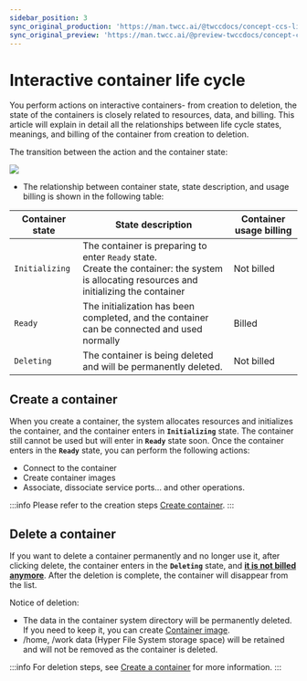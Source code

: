 ```yaml
---
sidebar_position: 3
sync_original_production: 'https://man.twcc.ai/@twccdocs/concept-ccs-lifecycle-en'
sync_original_preview: 'https://man.twcc.ai/@preview-twccdocs/concept-ccs-lifecycle-en'
---
```


# Interactive container life cycle

You perform actions on interactive containers- from creation to deletion, the state of the containers is closely related to resources, data, and billing. This article will explain in detail all the relationships between life cycle states, meanings, and billing of the container from creation to deletion.

The transition between the action and the container state:

![](https://cos.twcc.ai/SYS-MANUAL/uploads/upload_b6d8c43ef53810887b5d5fc25b6f3baa.png)


- The relationship between container state, state description, and usage billing is shown in the following table:

| Container state | State description |Container usage billing | 
| -------- | -------- | -------- |
| `Initializing`     | The container is preparing to enter `Ready` state.<br/> Create the container: the system is allocating resources and initializing the container<br/>| Not billed     | 
| `Ready`     | The initialization has been completed, and the container can be connected and used normally|Billed     | 
| `Deleting`     | The container is being deleted and will be permanently deleted.|Not billed         | 


## Create a container

When you create a container, the system allocates resources and initializes the container, and the container enters in **`Initializing`** state. The container still cannot be used but will enter in **`Ready`** state  soon. Once 
the container enters in the **`Ready`** state, you can perform the following actions:

- <i class="fa fa-check" aria-hidden="true"></i> Connect to the container
- <i class="fa fa-check" aria-hidden="true"></i> Create container images
- <i class="fa fa-check" aria-hidden="true"></i> Associate, dissociate service ports... and other operations.

:::info
Please refer to the creation steps [<ins>Create container</ins>](/@twccdocs/guide-ccs-create-en).
:::


## Delete a container

If you want to delete a container permanently and no longer use it, after clicking delete, the container enters in the **`Deleting`** state, and <ins>**it is not billed anymore**</ins>. After the deletion is complete, the container will disappear from the list.

Notice of deletion:
- The data in the container system directory will be permanently deleted. If you need to keep it, you can create [Container image](https://man.twcc.ai/@twccdocs/guide-ccs-image-en).
- /home, /work data (Hyper File System storage space) will be retained and will not be removed as the container is deleted.

:::info
For deletion steps, see [<ins>Create a container</ins>](/@twccdocs/guide-ccs-manage-en) for more information.
:::